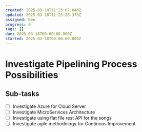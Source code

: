 ```yaml
---
created: 2025-03-18T11:23:07.046Z
updated: 2025-03-18T11:23:26.373Z
assigned: Ben
progress: 0
tags: []
due: 2025-03-18T00:00:00.000Z
started: 2025-03-18T00:00:00.000Z
---
```


# Investigate Pipelining Process Possibilities

## Sub-tasks

- [ ] Investigate Azure for Cloud Server
- [ ] Investigate MicroServices Architecture
- [ ] Investigate using flat file rest API for the songs
- [ ] Investigate agile methodology for Continous Improvement
